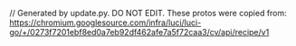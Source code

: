 // Generated by update.py. DO NOT EDIT.
These protos were copied from:
https://chromium.googlesource.com/infra/luci/luci-go/+/0273f7201ebf8ed0a7eb92df462afe7a5f72caa3/cv/api/recipe/v1
